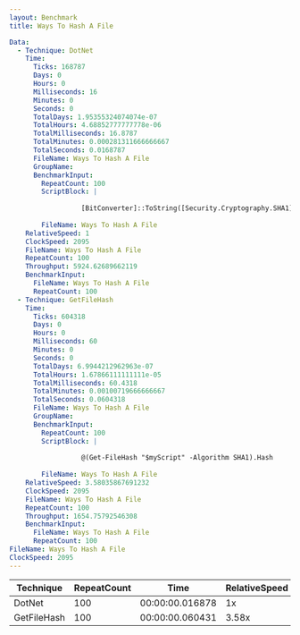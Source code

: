 ```yaml
---
layout: Benchmark
title: Ways To Hash A File

Data: 
  - Technique: DotNet
    Time: 
      Ticks: 168787
      Days: 0
      Hours: 0
      Milliseconds: 16
      Minutes: 0
      Seconds: 0
      TotalDays: 1.95355324074074e-07
      TotalHours: 4.68852777777778e-06
      TotalMilliseconds: 16.8787
      TotalMinutes: 0.000281311666666667
      TotalSeconds: 0.0168787
      FileName: Ways To Hash A File
      GroupName: 
      BenchmarkInput: 
        RepeatCount: 100
        ScriptBlock: |
           
                  [BitConverter]::ToString([Security.Cryptography.SHA1]::Create().ComputeHash([IO.File]::ReadAllBytes("$myScript"))).Replace('-','').ToLower()
              
        FileName: Ways To Hash A File
    RelativeSpeed: 1
    ClockSpeed: 2095
    FileName: Ways To Hash A File
    RepeatCount: 100
    Throughput: 5924.62689662119
    BenchmarkInput: 
      FileName: Ways To Hash A File
      RepeatCount: 100
  - Technique: GetFileHash
    Time: 
      Ticks: 604318
      Days: 0
      Hours: 0
      Milliseconds: 60
      Minutes: 0
      Seconds: 0
      TotalDays: 6.9944212962963e-07
      TotalHours: 1.67866111111111e-05
      TotalMilliseconds: 60.4318
      TotalMinutes: 0.00100719666666667
      TotalSeconds: 0.0604318
      FileName: Ways To Hash A File
      GroupName: 
      BenchmarkInput: 
        RepeatCount: 100
        ScriptBlock: |
          
                  @(Get-FileHash "$myScript" -Algorithm SHA1).Hash
              
        FileName: Ways To Hash A File
    RelativeSpeed: 3.58035867691232
    ClockSpeed: 2095
    FileName: Ways To Hash A File
    RepeatCount: 100
    Throughput: 1654.75792546308
    BenchmarkInput: 
      FileName: Ways To Hash A File
      RepeatCount: 100
FileName: Ways To Hash A File
ClockSpeed: 2095
---
```





|Technique  |RepeatCount|Time           |RelativeSpeed|Throughput|
|-----------|-----------|---------------|-------------|----------|
|DotNet     |100        |00:00:00.016878|1x           |5924.63/s |
|GetFileHash|100        |00:00:00.060431|3.58x        |1654.76/s |
